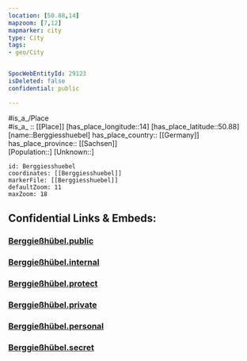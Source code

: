 ```yaml
---
location: [50.88,14] 
mapzoom: [7,12] 
mapmarker: city 
type: City
tags:
- geo/City


SpocWebEntityId: 29123
isDeleted: false
confidential: public

---
```

#is_a_/Place  
#is_a_ :: [[Place]] 
[has_place_longitude::14] 
[has_place_latitude::50.88] 
[name::Berggiesshuebel] 
has_place_country:: [[Germany]]  
has_place_province:: [[Sachsen]]  
[Population::] 
[Unknown::] 


```leaflet
id: Berggiesshuebel
coordinates: [[Berggiesshuebel]] 
markerFile: [[Berggiesshuebel]] 
defaultZoom: 11 
maxZoom: 18
```


## Confidential Links & Embeds: 

### [Berggießhübel.public](/_public/\Earth\Continent\Europe\Europe~Central\Germany\Germany~East\Sachsen\counties~Sachsen\Sächsische_Schweiz-Osterzgebirge\cities~SOE\Gottleuba-Berggießhübel\boroughs~GottleubaBerggießhübel.public.md) 

### [Berggießhübel.internal](/_internal/\Earth\Continent\Europe\Europe~Central\Germany\Germany~East\Sachsen\counties~Sachsen\Sächsische_Schweiz-Osterzgebirge\cities~SOE\Gottleuba-Berggießhübel\boroughs~GottleubaBerggießhübel.internal.md) 

### [Berggießhübel.protect](/_protect/\Earth\Continent\Europe\Europe~Central\Germany\Germany~East\Sachsen\counties~Sachsen\Sächsische_Schweiz-Osterzgebirge\cities~SOE\Gottleuba-Berggießhübel\boroughs~GottleubaBerggießhübel.protect.md) 

### [Berggießhübel.private](/_private/\Earth\Continent\Europe\Europe~Central\Germany\Germany~East\Sachsen\counties~Sachsen\Sächsische_Schweiz-Osterzgebirge\cities~SOE\Gottleuba-Berggießhübel\boroughs~GottleubaBerggießhübel.private.md) 

### [Berggießhübel.personal](/_personal/\Earth\Continent\Europe\Europe~Central\Germany\Germany~East\Sachsen\counties~Sachsen\Sächsische_Schweiz-Osterzgebirge\cities~SOE\Gottleuba-Berggießhübel\boroughs~GottleubaBerggießhübel.personal.md) 

### [Berggießhübel.secret](/_secret/\Earth\Continent\Europe\Europe~Central\Germany\Germany~East\Sachsen\counties~Sachsen\Sächsische_Schweiz-Osterzgebirge\cities~SOE\Gottleuba-Berggießhübel\boroughs~GottleubaBerggießhübel.secret.md)

